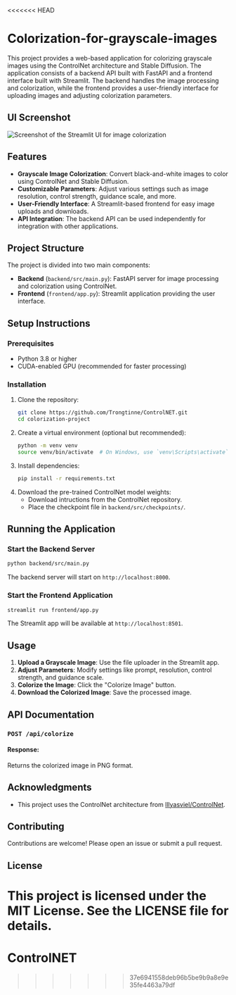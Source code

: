 <<<<<<< HEAD
# Colorization-for-grayscale-images

This project provides a web-based application for colorizing grayscale images using the ControlNet architecture and Stable Diffusion. The application consists of a backend API built with FastAPI and a frontend interface built with Streamlit. The backend handles the image processing and colorization, while the frontend provides a user-friendly interface for uploading images and adjusting colorization parameters.

## UI Screenshot
![Screenshot of the Streamlit UI for image colorization](images/ui.jpg)

## Features
- **Grayscale Image Colorization**: Convert black-and-white images to color using ControlNet and Stable Diffusion.
- **Customizable Parameters**: Adjust various settings such as image resolution, control strength, guidance scale, and more.
- **User-Friendly Interface**: A Streamlit-based frontend for easy image uploads and downloads.
- **API Integration**: The backend API can be used independently for integration with other applications.

## Project Structure
The project is divided into two main components:

- **Backend** (`backend/src/main.py`): FastAPI server for image processing and colorization using ControlNet.
- **Frontend** (`frontend/app.py`): Streamlit application providing the user interface.

## Setup Instructions

### Prerequisites
- Python 3.8 or higher
- CUDA-enabled GPU (recommended for faster processing)

### Installation
1. Clone the repository:
    ```bash
    git clone https://github.com/Trongtinne/ControlNET.git
    cd colorization-project
    ```
2. Create a virtual environment (optional but recommended):
    ```bash
    python -m venv venv
    source venv/bin/activate  # On Windows, use `venv\Scripts\activate`
    ```
3. Install dependencies:
    ```bash
    pip install -r requirements.txt
    ```
4. Download the pre-trained ControlNet model weights:
    - Download intructions from the ControlNet repository.
    - Place the checkpoint file in `backend/src/checkpoints/`.

## Running the Application

### Start the Backend Server
```bash
python backend/src/main.py
```
The backend server will start on `http://localhost:8000`.

### Start the Frontend Application
```bash
streamlit run frontend/app.py
```
The Streamlit app will be available at `http://localhost:8501`.

## Usage
1. **Upload a Grayscale Image**: Use the file uploader in the Streamlit app.
2. **Adjust Parameters**: Modify settings like prompt, resolution, control strength, and guidance scale.
3. **Colorize the Image**: Click the "Colorize Image" button.
4. **Download the Colorized Image**: Save the processed image.

## API Documentation
### `POST /api/colorize`

#### Response:
Returns the colorized image in PNG format.


## Acknowledgments
- This project uses the ControlNet architecture from [lllyasviel/ControlNet](https://github.com/lllyasviel/ControlNet).




## Contributing
Contributions are welcome! Please open an issue or submit a pull request.

## License
This project is licensed under the MIT License. See the LICENSE file for details.
=======
# ControlNET
>>>>>>> 37e6941558deb96b5be9b9a8e9e35fe4463a79df

